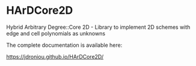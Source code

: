 # HArDCore2D
Hybrid Arbitrary Degree::Core 2D - Library to implement 2D schemes with edge and cell polynomials as unknowns

The complete documentation is available here:

https://jdroniou.github.io/HArDCore2D/

